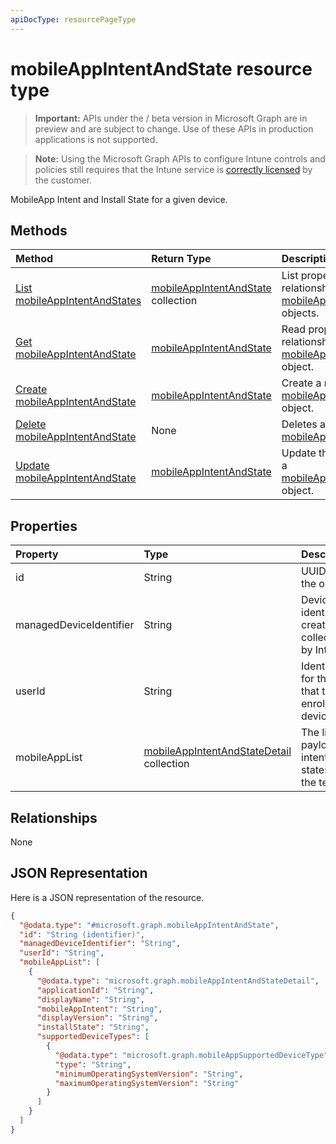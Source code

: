 ```yaml
---
apiDocType: resourcePageType
---
```

# mobileAppIntentAndState resource type

> **Important:** APIs under the / beta version in Microsoft Graph are in preview and are subject to change. Use of these APIs in production applications is not supported.

> **Note:** Using the Microsoft Graph APIs to configure Intune controls and policies still requires that the Intune service is [correctly licensed](https://go.microsoft.com/fwlink/?linkid=839381) by the customer.

MobileApp Intent and Install State for a given device.
## Methods
|Method|Return Type|Description|
|:---|:---|:---|
|[List mobileAppIntentAndStates](../api/intune_troubleshooting_mobileappintentandstate_list.md)|[mobileAppIntentAndState](../resources/intune_troubleshooting_mobileappintentandstate.md) collection|List properties and relationships of the [mobileAppIntentAndState](../resources/intune_troubleshooting_mobileappintentandstate.md) objects.|
|[Get mobileAppIntentAndState](../api/intune_troubleshooting_mobileappintentandstate_get.md)|[mobileAppIntentAndState](../resources/intune_troubleshooting_mobileappintentandstate.md)|Read properties and relationships of the [mobileAppIntentAndState](../resources/intune_troubleshooting_mobileappintentandstate.md) object.|
|[Create mobileAppIntentAndState](../api/intune_troubleshooting_mobileappintentandstate_create.md)|[mobileAppIntentAndState](../resources/intune_troubleshooting_mobileappintentandstate.md)|Create a new [mobileAppIntentAndState](../resources/intune_troubleshooting_mobileappintentandstate.md) object.|
|[Delete mobileAppIntentAndState](../api/intune_troubleshooting_mobileappintentandstate_delete.md)|None|Deletes a [mobileAppIntentAndState](../resources/intune_troubleshooting_mobileappintentandstate.md).|
|[Update mobileAppIntentAndState](../api/intune_troubleshooting_mobileappintentandstate_update.md)|[mobileAppIntentAndState](../resources/intune_troubleshooting_mobileappintentandstate.md)|Update the properties of a [mobileAppIntentAndState](../resources/intune_troubleshooting_mobileappintentandstate.md) object.|

## Properties
|Property|Type|Description|
|:---|:---|:---|
|id|String|UUID for the object|
|managedDeviceIdentifier|String|Device identifier created or collected by Intune.|
|userId|String|Identifier for the user that tried to enroll the device.|
|mobileAppList|[mobileAppIntentAndStateDetail](../resources/intune_troubleshooting_mobileappintentandstatedetail.md) collection|The list of payload intents and states for the tenant.|

## Relationships
None
## JSON Representation
Here is a JSON representation of the resource.
<!-- {
  "blockType": "resource",
  "keyProperty": "id",
  "@odata.type": "microsoft.graph.mobileAppIntentAndState"
}
-->
``` json
{
  "@odata.type": "#microsoft.graph.mobileAppIntentAndState",
  "id": "String (identifier)",
  "managedDeviceIdentifier": "String",
  "userId": "String",
  "mobileAppList": [
    {
      "@odata.type": "microsoft.graph.mobileAppIntentAndStateDetail",
      "applicationId": "String",
      "displayName": "String",
      "mobileAppIntent": "String",
      "displayVersion": "String",
      "installState": "String",
      "supportedDeviceTypes": [
        {
          "@odata.type": "microsoft.graph.mobileAppSupportedDeviceType",
          "type": "String",
          "minimumOperatingSystemVersion": "String",
          "maximumOperatingSystemVersion": "String"
        }
      ]
    }
  ]
}
```





